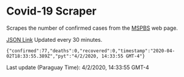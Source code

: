 # Covid-19 Scraper

Scrapes the number of confirmed cases from the [MSPBS](https://www.mspbs.gov.py/covid-19.php) web page.

[JSON Link](https://jmayalag.github.io/covid19-scrape/cases.json)
Updated every 30 minutes.
```
{"confirmed":77,"deaths":0,"recovered":0,"timestamp":"2020-04-02T18:33:55.389Z","pyt":"4/2/2020, 14:33:55 GMT-4"}
```
Last update (Paraguay Time): 4/2/2020, 14:33:55 GMT-4